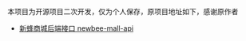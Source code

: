 本项目为开源项目二次开发，仅为个人保存，原项目地址如下，感谢原作者

- [新蜂商城后端接口 newbee-mall-api](https://github.com/newbee-ltd/newbee-mall-api)

